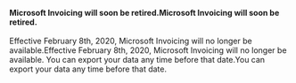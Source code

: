 <span data-ttu-id="15054-101">**Microsoft Invoicing will soon be retired.**</span><span class="sxs-lookup"><span data-stu-id="15054-101">**Microsoft Invoicing will soon be retired.**</span></span><br><br>
<span data-ttu-id="15054-102">Effective February 8th, 2020, Microsoft Invoicing will no longer be available.</span><span class="sxs-lookup"><span data-stu-id="15054-102">Effective February 8th, 2020, Microsoft Invoicing will no longer be available.</span></span> <span data-ttu-id="15054-103">You can export your data any time before that date.</span><span class="sxs-lookup"><span data-stu-id="15054-103">You can export your data any time before that date.</span></span>